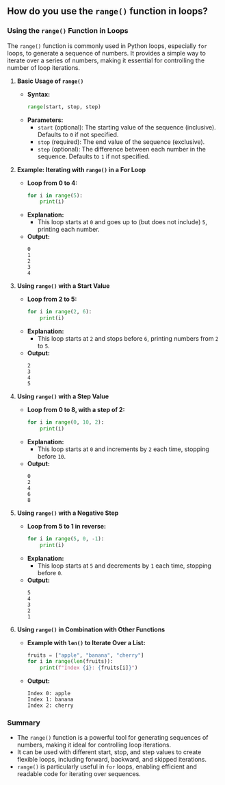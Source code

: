 ## How do you use the `range()` function in loops?


### Using the `range()` Function in Loops

The `range()` function is commonly used in Python loops, especially `for` loops, to generate a sequence of numbers. It provides a simple way to iterate over a series of numbers, making it essential for controlling the number of loop iterations.

1. **Basic Usage of `range()`**
   - **Syntax:**
     ```python
     range(start, stop, step)
     ```
   - **Parameters:**
     - `start` (optional): The starting value of the sequence (inclusive). Defaults to `0` if not specified.
     - `stop` (required): The end value of the sequence (exclusive).
     - `step` (optional): The difference between each number in the sequence. Defaults to `1` if not specified.

2. **Example: Iterating with `range()` in a For Loop**
   - **Loop from 0 to 4:**
     ```python
     for i in range(5):
         print(i)
     ```
   - **Explanation:**
     - This loop starts at `0` and goes up to (but does not include) `5`, printing each number.
   - **Output:**
     ```
     0
     1
     2
     3
     4
     ```

3. **Using `range()` with a Start Value**
   - **Loop from 2 to 5:**
     ```python
     for i in range(2, 6):
         print(i)
     ```
   - **Explanation:**
     - This loop starts at `2` and stops before `6`, printing numbers from `2` to `5`.
   - **Output:**
     ```
     2
     3
     4
     5
     ```

4. **Using `range()` with a Step Value**
   - **Loop from 0 to 8, with a step of 2:**
     ```python
     for i in range(0, 10, 2):
         print(i)
     ```
   - **Explanation:**
     - This loop starts at `0` and increments by `2` each time, stopping before `10`.
   - **Output:**
     ```
     0
     2
     4
     6
     8
     ```

5. **Using `range()` with a Negative Step**
   - **Loop from 5 to 1 in reverse:**
     ```python
     for i in range(5, 0, -1):
         print(i)
     ```
   - **Explanation:**
     - This loop starts at `5` and decrements by `1` each time, stopping before `0`.
   - **Output:**
     ```
     5
     4
     3
     2
     1
     ```

6. **Using `range()` in Combination with Other Functions**
   - **Example with `len()` to Iterate Over a List:**
     ```python
     fruits = ["apple", "banana", "cherry"]
     for i in range(len(fruits)):
         print(f"Index {i}: {fruits[i]}")
     ```
   - **Output:**
     ```
     Index 0: apple
     Index 1: banana
     Index 2: cherry
     ```

### Summary
- The `range()` function is a powerful tool for generating sequences of numbers, making it ideal for controlling loop iterations.
- It can be used with different start, stop, and step values to create flexible loops, including forward, backward, and skipped iterations.
- `range()` is particularly useful in `for` loops, enabling efficient and readable code for iterating over sequences.